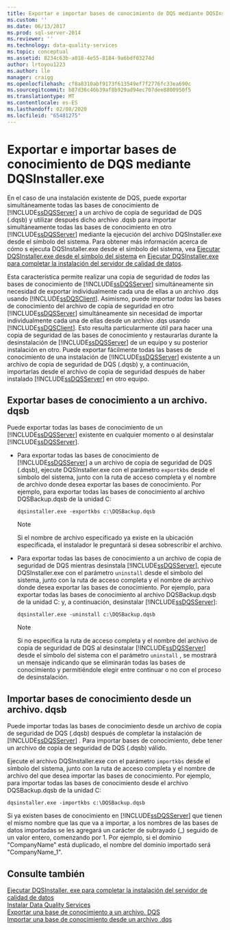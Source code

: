 ```yaml
---
title: Exportar e importar bases de conocimiento de DQS mediante DQSInstaller.exe | Microsoft Docs
ms.custom: ''
ms.date: 06/13/2017
ms.prod: sql-server-2014
ms.reviewer: ''
ms.technology: data-quality-services
ms.topic: conceptual
ms.assetid: 8234c63b-a018-4e55-8184-9a6bdf03274d
author: lrtoyou1223
ms.author: lle
manager: craigg
ms.openlocfilehash: cf8a8310abf9173f613549ef7f2776fc33ea690c
ms.sourcegitcommit: b87d36c46b39af8b929ad94ec707dee8800950f5
ms.translationtype: MT
ms.contentlocale: es-ES
ms.lasthandoff: 02/08/2020
ms.locfileid: "65481275"
---
```

# <a name="export-and-import-dqs-knowledge-bases-using-dqsinstallerexe"></a>Exportar e importar bases de conocimiento de DQS mediante DQSInstaller.exe
  En el caso de una instalación existente de DQS, puede exportar simultáneamente todas las bases de conocimiento de [!INCLUDE[ssDQSServer](../../includes/ssdqsserver-md.md)] a un archivo de copia de seguridad de DQS (.dqsb) y utilizar después dicho archivo .dqsb para importar simultáneamente todas las bases de conocimiento en otro [!INCLUDE[ssDQSServer](../../includes/ssdqsserver-md.md)] mediante la ejecución del archivo DQSInstaller.exe desde el símbolo del sistema. Para obtener más información acerca de cómo s ejecuta DQSInstaller.exe desde el símbolo del sistema, vea [Ejecutar DQSInstaller.exe desde el símbolo del sistema](run-dqsinstaller-exe-to-complete-data-quality-server-installation.md#CommandPrompt) en [Ejecutar DQSInstaller.exe para completar la instalación del servidor de calidad de datos](run-dqsinstaller-exe-to-complete-data-quality-server-installation.md).  
  
 Esta característica permite realizar una copia de seguridad de *todas* las bases de conocimiento de [!INCLUDE[ssDQSServer](../../includes/ssdqsserver-md.md)] simultáneamente sin necesidad de exportar individualmente cada una de ellas a un archivo .dqs usando [!INCLUDE[ssDQSClient](../../includes/ssdqsclient-md.md)]. Asimismo, puede importar *todas* las bases de conocimiento del archivo de copia de seguridad en otro [!INCLUDE[ssDQSServer](../../includes/ssdqsserver-md.md)] simultáneamente sin necesidad de importar individualmente cada una de ellas desde un archivo .dqs usando [!INCLUDE[ssDQSClient](../../includes/ssdqsclient-md.md)]. Esto resulta particularmente útil para hacer una copia de seguridad de las bases de conocimiento y restaurarlas durante la desinstalación de [!INCLUDE[ssDQSServer](../../includes/ssdqsserver-md.md)] de un equipo y su posterior instalación en otro. Puede exportar fácilmente todas las bases de conocimiento de una instalación de [!INCLUDE[ssDQSServer](../../includes/ssdqsserver-md.md)] existente a un archivo de copia de seguridad de DQS (.dqsb) y, a continuación, importarlas desde el archivo de copia de seguridad después de haber instalado [!INCLUDE[ssDQSServer](../../includes/ssdqsserver-md.md)] en otro equipo.  
  
##  <a name="export"></a>Exportar bases de conocimiento a un archivo. dqsb  
 Puede exportar todas las bases de conocimiento de un [!INCLUDE[ssDQSServer](../../includes/ssdqsserver-md.md)] existente en cualquier momento o al desinstalar [!INCLUDE[ssDQSServer](../../includes/ssdqsserver-md.md)].  
  
-   Para exportar todas las bases de conocimiento de [!INCLUDE[ssDQSServer](../../includes/ssdqsserver-md.md)] a un archivo de copia de seguridad de DQS (.dqsb), ejecute DQSInstaller.exe con el parámetro `exportkbs` desde el símbolo del sistema, junto con la ruta de acceso completa y el nombre de archivo donde desea exportar las bases de conocimiento. Por ejemplo, para exportar todas las bases de conocimiento al archivo DQSBackup.dqsb de la unidad C:  
  
    ```  
    dqsinstaller.exe -exportkbs c:\DQSBackup.dqsb  
    ```  
  
    > [!NOTE]  
    >  Si el nombre de archivo especificado ya existe en la ubicación especificada, el instalador le preguntará si desea sobrescribir el archivo.  
  
-   Para exportar todas las bases de conocimiento a un archivo de copia de seguridad de DQS mientras desinstala [!INCLUDE[ssDQSServer](../../includes/ssdqsserver-md.md)], ejecute DQSInstaller.exe con el parámetro `uninstall` desde el símbolo del sistema, junto con la ruta de acceso completa y el nombre de archivo donde desea exportar las bases de conocimiento. Por ejemplo, para exportar todas las bases de conocimiento al archivo DQSBackup.dqsb de la unidad C: y, a continuación, desinstalar [!INCLUDE[ssDQSServer](../../includes/ssdqsserver-md.md)]:  
  
    ```  
    dqsinstaller.exe -uninstall c:\DQSBackup.dqsb  
    ```  
  
    > [!NOTE]  
    >  Si no especifica la ruta de acceso completa y el nombre del archivo de copia de seguridad de DQS al desinstalar [!INCLUDE[ssDQSServer](../../includes/ssdqsserver-md.md)] desde el símbolo del sistema con el parámetro `uninstall` , se mostrará un mensaje indicando que se eliminarán todas las bases de conocimiento y permitiéndole elegir entre continuar o no con el proceso de desinstalación.  
  
##  <a name="import"></a>Importar bases de conocimiento desde un archivo. dqsb  
 Puede importar todas las bases de conocimiento desde un archivo de copia de seguridad de DQS (.dqsb) después de completar la instalación de [!INCLUDE[ssDQSServer](../../includes/ssdqsserver-md.md)] . Para importar bases de conocimiento, debe tener un archivo de copia de seguridad de DQS (.dqsb) válido.  
  
 Ejecute el archivo DQSInstaller.exe con el parámetro `importkbs` desde el símbolo del sistema, junto con la ruta de acceso completa y el nombre de archivo del que desea importar las bases de conocimiento. Por ejemplo, para importar todas las bases de conocimiento desde el archivo DQSBackup.dqsb de la unidad C:  
  
```  
dqsinstaller.exe -importkbs c:\DQSBackup.dqsb  
```  
  
 Si ya existen bases de conocimiento en [!INCLUDE[ssDQSServer](../../includes/ssdqsserver-md.md)] que tienen el mismo nombre que las que va a importar, a los nombres de las bases de datos importadas se les agregará un carácter de subrayado (_) seguido de un valor entero, comenzando por 1. Por ejemplo, si el dominio "CompanyName" está duplicado, el nombre del dominio importado será "CompanyName_1".  
  
## <a name="see-also"></a>Consulte también  
 [Ejecutar DQSInstaller. exe para completar la instalación del servidor de calidad de datos](run-dqsinstaller-exe-to-complete-data-quality-server-installation.md)   
 [Instalar Data Quality Services](install-data-quality-services.md)   
 [Exportar una base de conocimiento a un archivo. DQS](../export-a-knowledge-base-to-a-dqs-file.md)   
 [Importar una base de conocimiento desde un archivo .dqs](../import-a-knowledge-base-from-a-dqs-file.md)  
  
  

